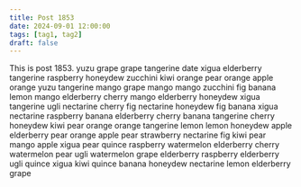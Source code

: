 ```yaml
---
title: Post 1853
date: 2024-09-01 12:00:00
tags: [tag1, tag2]
draft: false
---
```

This is post 1853.
yuzu
grape
grape
tangerine
date
xigua
elderberry
tangerine
raspberry
honeydew
zucchini
kiwi
orange
pear
orange
apple
orange
yuzu
tangerine
mango
grape
mango
mango
zucchini
fig
banana
lemon
mango
elderberry
cherry
mango
elderberry
honeydew
xigua
tangerine
ugli
nectarine
cherry
fig
nectarine
honeydew
fig
banana
xigua
nectarine
raspberry
banana
elderberry
cherry
banana
tangerine
cherry
honeydew
kiwi
pear
orange
orange
tangerine
lemon
lemon
honeydew
apple
elderberry
pear
orange
apple
pear
strawberry
nectarine
fig
kiwi
pear
mango
apple
xigua
pear
quince
raspberry
watermelon
elderberry
cherry
watermelon
pear
ugli
watermelon
grape
elderberry
raspberry
elderberry
ugli
quince
xigua
kiwi
quince
banana
honeydew
nectarine
lemon
elderberry
grape
